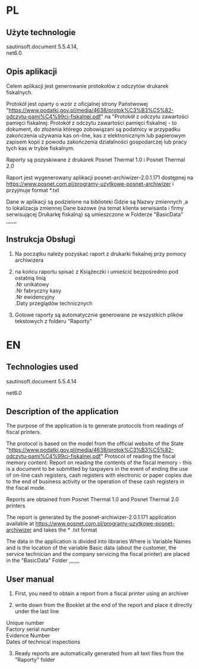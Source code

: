 # PL
## Użyte technologie ###
sautinsoft.document 5.5.4.14,<br>
net6.0<br>


## Opis aplikacji
Celem aplikacji jest generowanie protokołów z odczytów drukarek fiskalnych.

Protokół jest oparty o wzór z oficjalnej strony Państwowej  "https://www.podatki.gov.pl/media/4638/protok%C3%B3%C5%82-odczytu-pami%C4%99ci-fiskalnej.pdf"  na "Protokół z odczytu zawartości pamięci fiskalnej:
Protokół z odczytu zawartości pamięci fiskalnej - to dokument, do złożenia którego zobowiązani są podatnicy w przypadku zakończenia używania kas on-line, kas z elektronicznym lub papierowym zapisem kopii z powodu zakończenia działalności gospodarczej lub pracy tych kas w trybie fiskalnym.

Raporty są pozyskiwane z drukarek Posnet Thermal 1.0 i  Posnet Thermal 2.0

Raport jest wygenerowany aplikacji posnet-archiwizer-2.0.1.171 dostępnej na https://www.posnet.com.pl/programy-uzytkowe-posnet-archiwizer i przyjmuje format *.txt


Dane w aplikacji są podzielone na biblioteki Gdzie <TKey> są Nazwy zmiennych ,a <TValue>  to lokalizacja zmiennej
Dane bazowe (na temat klienta serwisanta i firmy serwisującej Drukarkę fiskalną) są umieszczone w Folderze "BasicData" 
,,,,,,,

## Instrukcja Obsługi
  
1.  Na początku należy pozyskać raport z drukarki fiskalnej przy pomocy archiwizera

2.  na końcu raportu spisać z Książeczki i umieścić bezpośrednio pod ostatnią linią<br>
  .Nr unikatowy  <br>
  .Nr fabryczny kasy<br>
  .Nr ewidencyjny<br>
  .Daty przeglądów technicznych
  
3.  Gotowe raporty są automatycznie generowane ze wszystkich plików tekstowych z folderu "Raporty"
  
  
 # EN
## Technologies used
sautinsoft.document 5.5.4.14<br>
  
net6.0


## Description of the application
The purpose of the application is to generate protocols from readings of fiscal printers.

The protocol is based on the model from the official website of the State "https://www.podatki.gov.pl/media/4638/protok%C3%B3%C5%82-odczytu-pami%C4%99ci-fiskalnej.pdf" Protocol of reading the fiscal memory content:
Report on reading the contents of the fiscal memory - this is a document to be submitted by taxpayers in the event of ending the use of on-line cash registers, cash registers with electronic or paper copies due to the end of business activity or the operation of these cash registers in the fiscal mode.

Reports are obtained from Posnet Thermal 1.0 and Posnet Thermal 2.0 printers

The report is generated by the posnet-archiwizer-2.0.1.171 application available at https://www.posnet.com.pl/programy-uzytkowe-posnet-archiwizer and takes the * .txt format


The data in the application is divided into libraries Where <TKey> is Variable Names and <TValue> is the location of the variable
Basic data (about the customer, the service technician and the company servicing the fiscal printer) are placed in the "BasicData" Folder
,,,,,,,

## User manual
  
1. First, you need to obtain a report from a fiscal printer using an archiver

2. write down from the Booklet at the end of the report and place it directly under the last line<br>
  
  Unique number<br>
  Factory serial number<br>
  Evidence Number<br>
  Dates of technical inspections<br>
  
3. Ready reports are automatically generated from all text files from the "Raporty" folder
